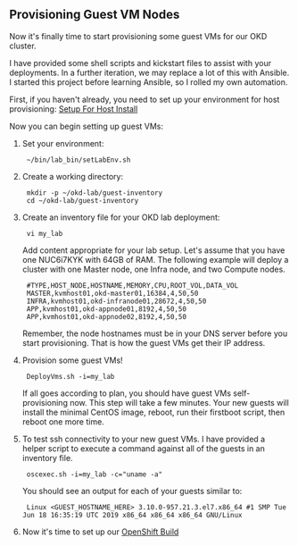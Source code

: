## Provisioning Guest VM Nodes

Now it's finally time to start provisioning some guest VMs for our OKD cluster.

I have provided some shell scripts and kickstart files to assist with your deployments.  In a further iteration, we may replace a lot of this with Ansible.  I started this project before learning Ansible, so I rolled my own automation.

First, if you haven't already, you need to set up your environment for host provisioning: [Setup For Host Install](Setup_Env.md)


Now you can begin setting up guest VMs:

1. Set your environment:

        ~/bin/lab_bin/setLabEnv.sh

1. Create a working directory:

        mkdir -p ~/okd-lab/guest-inventory
        cd ~/okd-lab/guest-inventory

1. Create an inventory file for your OKD lab deployment:

        vi my_lab

    Add content appropriate for your lab setup.  Let's assume that you have one NUC6i7KYK with 64GB of RAM.  The following example will deploy a cluster with one Master node, one Infra node, and two Compute nodes.

        #TYPE,HOST_NODE,HOSTNAME,MEMORY,CPU,ROOT_VOL,DATA_VOL
        MASTER,kvmhost01,okd-master01,16384,4,50,50
        INFRA,kvmhost01,okd-infranode01,28672,4,50,50
        APP,kvmhost01,okd-appnode01,8192,4,50,50
        APP,kvmhost01,okd-appnode02,8192,4,50,50

    Remember, the node hostnames must be in your DNS server before you start provisioning.  That is how the guest VMs get their IP address.

1. Provision some guest VMs!

        DeployVms.sh -i=my_lab

    If all goes according to plan, you should have guest VMs self-provisioning now.  This step will take a few minutes.  Your new guests will install the minimal CentOS image, reboot, run their firstboot script, then reboot one more time.

1. To test ssh connectivity to your new guest VMs.  I have provided a helper script to execute a command against all of the guests in an inventory file.

        oscexec.sh -i=my_lab -c="uname -a"
    
    You should see an output for each of your guests similar to:

        Linux <GUEST_HOSTNAME_HERE> 3.10.0-957.21.3.el7.x86_64 #1 SMP Tue Jun 18 16:35:19 UTC 2019 x86_64 x86_64 x86_64 GNU/Linux

1. Now it's time to set up our [OpenShift Build](OKD_Build.md)
